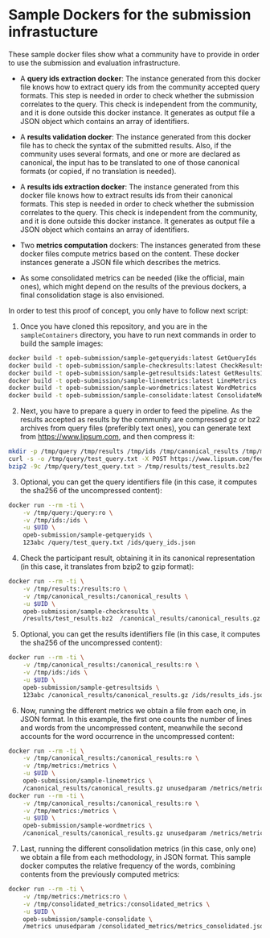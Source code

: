 Sample Dockers for the submission infrastucture
=============================================

These sample docker files show what a community have to provide in
order to use the submission and evaluation infrastructure.

* A __query ids extraction docker__: The instance generated from this docker
  file knows how to extract query ids from the community accepted query formats. This step
  is needed in order to check whether the submission correlates to the query.
  This check is independent from the community, and it is done outside this docker
  instance. It generates as output file a JSON object which contains an array of identifiers.

* A __results validation docker__: The instance generated from this docker file
  has to check the syntax of the submitted results. Also, if the community uses
  several formats, and one or more are declared as canonical, the input has to be
  translated to one of those canonical formats (or copied, if no translation is
  needed).

* A __results ids extraction docker__: The instance generated from this docker
  file knows how to extract results ids from their canonical formats. This step
  is needed in order to check whether the submission correlates to the query.
  This check is independent from the community, and it is done outside this docker
  instance. It generates as output file a JSON object which contains an array of identifiers.

* Two __metrics computation__ dockers: The instances generated from these docker
  files compute metrics based on the content. These docker instances generate a JSON
  file which describes the metrics.

* As some consolidated metrics can be needed (like the official, main ones), which
  might depend on the results of the previous dockers, a final consolidation stage
  is also envisioned.

In order to test this proof of concept, you only have to follow next script:

1. Once you have cloned this repository, and you are in the `sampleContainers` directory,
  you have to run next commands in order to build the sample images:

  ```bash
  docker build -t opeb-submission/sample-getqueryids:latest GetQueryIds
  docker build -t opeb-submission/sample-checkresults:latest CheckResults
  docker build -t opeb-submission/sample-getresultsids:latest GetResultsIds
  docker build -t opeb-submission/sample-linemetrics:latest LineMetrics
  docker build -t opeb-submission/sample-wordmetrics:latest WordMetrics
  docker build -t opeb-submission/sample-consolidate:latest ConsolidateMetrics
  ```

2. Next, you have to prepare a query in order to feed the pipeline. As the results
  accepted as results by the community are compressed gz or bz2 archives from
  query files (preferibly text ones), you can generate text from <https://www.lipsum.com>,
  and then compress it:

  ```bash
  mkdir -p /tmp/query /tmp/results /tmp/ids /tmp/canonical_results /tmp/metrics /tmp/consolidated_metrics
  curl -s -o /tmp/query/test_query.txt -X POST https://www.lipsum.com/feed/json -d "amount=50" -d "what=paragraphs"
  bzip2 -9c /tmp/query/test_query.txt > /tmp/results/test_results.bz2
  ```

3. Optional, you can get the query identifiers file (in this case, it computes the sha256 of the uncompressed content):

  ```bash
  docker run --rm -ti \
      -v /tmp/query:/query:ro \
      -v /tmp/ids:/ids \
      -u $UID \
      opeb-submission/sample-getqueryids \
      123abc /query/test_query.txt /ids/query_ids.json
  ```

4. Check the participant result, obtaining it in its canonical representation (in this case, it translates from bzip2 to gzip format):

  ```bash
  docker run --rm -ti \
      -v /tmp/results:/results:ro \
      -v /tmp/canonical_results:/canonical_results \
      -u $UID \
      opeb-submission/sample-checkresults \
      /results/test_results.bz2  /canonical_results/canonical_results.gz
  ```

5. Optional, you can get the results identifiers file (in this case, it computes the sha256 of the uncompressed content):

  ```bash
  docker run --rm -ti \
      -v /tmp/canonical_results:/canonical_results:ro \
      -v /tmp/ids:/ids \
      -u $UID \
      opeb-submission/sample-getresultsids \
      123abc /canonical_results/canonical_results.gz /ids/results_ids.json
  ```

6. Now, running the different metrics we obtain a file from each one, in JSON format. In this example, the first one counts the number of lines and words from the uncompressed content, meanwhile the second accounts for the word occurrence in the uncompressed content:

  ```bash
  docker run --rm -ti \
      -v /tmp/canonical_results:/canonical_results:ro \
      -v /tmp/metrics:/metrics \
      -u $UID \
      opeb-submission/sample-linemetrics \
      /canonical_results/canonical_results.gz unusedparam /metrics/metrics_linemetrics.json
  docker run --rm -ti \
      -v /tmp/canonical_results:/canonical_results:ro \
      -v /tmp/metrics:/metrics \
      -u $UID \
      opeb-submission/sample-wordmetrics \
      /canonical_results/canonical_results.gz unusedparam /metrics/metrics_wordmetrics.json
  ```

7. Last, running the different consolidation metrics (in this case, only one)
  we obtain a file from each methodology, in JSON format. This sample docker computes
  the relative frequency of the words, combining contents from the previously computed
  metrics:

  ```bash
  docker run --rm -ti \
      -v /tmp/metrics:/metrics:ro \
      -v /tmp/consolidated_metrics:/consolidated_metrics \
      -u $UID \
      opeb-submission/sample-consolidate \
      /metrics unusedparam /consolidated_metrics/metrics_consolidated.json
  ```
